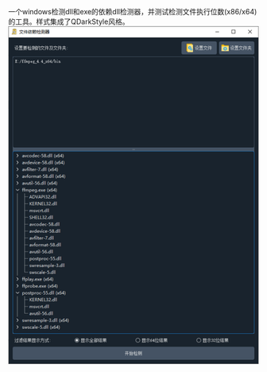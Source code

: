一个windows检测dll和exe的依赖dll检测器，并测试检测文件执行位数(x86/x64)的工具。样式集成了QDarkStyle风格。
![程序预览图](https://github.com/cipher1985/CheckDepend/blob/main/preview.png?raw=true)
